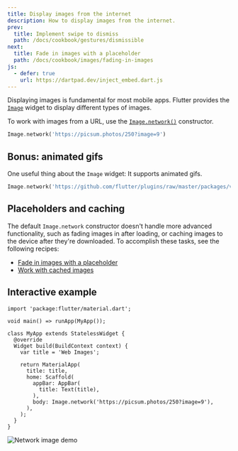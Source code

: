 ```yaml
---
title: Display images from the internet
description: How to display images from the internet.
prev:
  title: Implement swipe to dismiss
  path: /docs/cookbook/gestures/dismissible
next:
  title: Fade in images with a placeholder
  path: /docs/cookbook/images/fading-in-images
js:
  - defer: true
    url: https://dartpad.dev/inject_embed.dart.js
---
```


Displaying images is fundamental for most mobile apps.
Flutter provides the [`Image`][] widget to
display different types of images.

To work with images from a URL, use the
[`Image.network()`][] constructor.

<!-- skip -->
```dart
Image.network('https://picsum.photos/250?image=9')
```

## Bonus: animated gifs

One useful thing about the `Image` widget:
It supports animated gifs.

<!-- skip -->
```dart
Image.network('https://github.com/flutter/plugins/raw/master/packages/video_player/video_player/doc/demo_ipod.gif?raw=true');
```

## Placeholders and caching

The default `Image.network` constructor doesn't handle more advanced
functionality, such as fading images in after loading, or caching images
to the device after they're downloaded. To accomplish these tasks, see
the following recipes:

* [Fade in images with a placeholder][]
* [Work with cached images][]

## Interactive example

```run-dartpad:theme-light:mode-flutter:run-true:width-100%:height-600px:split-60:ga_id-interactive_example
import 'package:flutter/material.dart';

void main() => runApp(MyApp());

class MyApp extends StatelessWidget {
  @override
  Widget build(BuildContext context) {
    var title = 'Web Images';

    return MaterialApp(
      title: title,
      home: Scaffold(
        appBar: AppBar(
          title: Text(title),
        ),
        body: Image.network('https://picsum.photos/250?image=9'),
      ),
    );
  }
}
```

<noscript>
  <img src="/images/cookbook/network-image.png" alt="Network image demo" class="site-mobile-screenshot" />
</noscript>


[Fade in images with a placeholder]: /docs/cookbook/images/fading-in-images
[`Image`]: {{site.api}}/flutter/widgets/Image-class.html
[`Image.network()`]: {{site.api}}/flutter/widgets/Image/Image.network.html
[Work with cached images]: /docs/cookbook/images/cached-images
